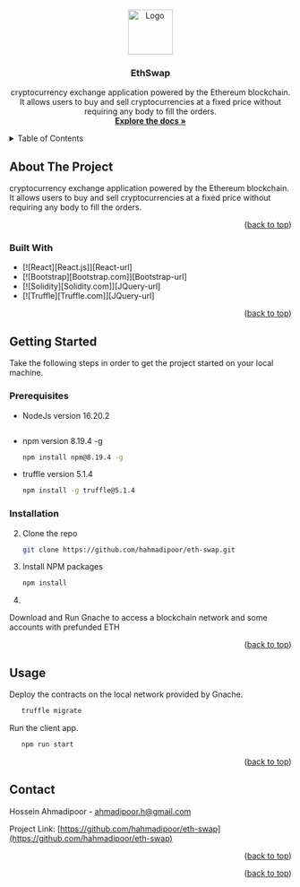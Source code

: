 <!-- Improved compatibility of back to top link: See: https://github.com/othneildrew/Best-README-Template/pull/73 -->
<a name="readme-top"></a>


<!-- PROJECT LOGO -->
<br />
<div align="center">
  <a href="https://github.com/hahmadipoor/eth-swap">
    <img src="src/logo.png" alt="Logo" width="80" height="80">
  </a>

<h3 align="center">EthSwap</h3>

  <p align="center">
    cryptocurrency exchange application powered by the Ethereum blockchain. It allows users to buy and sell cryptocurrencies at a fixed price without requiring any body to fill the orders.
    <br />
    <a href="https://github.com/hahmadipoor/eth-swap"><strong>Explore the docs »</strong></a>
  </p>
</div>



<!-- TABLE OF CONTENTS -->
<details>
  <summary>Table of Contents</summary>
  <ol>
    <li>
      <a href="#about-the-project">About The Project</a>
      <ul>
        <li><a href="#built-with">Built With</a></li>
      </ul>
    </li>
    <li>
      <a href="#getting-started">Getting Started</a>
      <ul>
        <li><a href="#prerequisites">Prerequisites</a></li>
        <li><a href="#installation">Installation</a></li>
      </ul>
    </li>
    <li><a href="#usage">Usage</a></li>
    <li><a href="#roadmap">Roadmap</a></li>
    <li><a href="#contributing">Contributing</a></li>
    <li><a href="#license">License</a></li>
    <li><a href="#contact">Contact</a></li>
    <li><a href="#acknowledgments">Acknowledgments</a></li>
  </ol>
</details>



<!-- ABOUT THE PROJECT -->
## About The Project
cryptocurrency exchange application powered by the Ethereum blockchain. It allows users to buy and sell cryptocurrencies at a fixed price without requiring any body to fill the orders.

<p align="right">(<a href="#readme-top">back to top</a>)</p>



### Built With

* [![React][React.js]][React-url]
* [![Bootstrap][Bootstrap.com]][Bootstrap-url]
* [![Solidity][Solidity.com]][JQuery-url]
* [![Truffle][Truffle.com]][JQuery-url]

<p align="right">(<a href="#readme-top">back to top</a>)</p>



<!-- GETTING STARTED -->
## Getting Started
Take the following steps in order to get the project started on your local machine. 

### Prerequisites
* NodeJs version 16.20.2
  ```sh
  
  ```

* npm version 8.19.4 -g
  ```sh 
  npm install npm@8.19.4 -g
  ```
* truffle version 5.1.4
  ```sh
  npm install -g truffle@5.1.4
  ```

### Installation

2. Clone the repo
   ```sh
   git clone https://github.com/hahmadipoor/eth-swap.git
   ```
3. Install NPM packages
   ```sh
   npm install
   ```
4. 
  Download and Run Gnache to access a blockchain network and some accounts with prefunded ETH
<p align="right">(<a href="#readme-top">back to top</a>)</p>


<!-- USAGE EXAMPLES -->
## Usage

Deploy the contracts on the local network provided by Gnache. 
```sh
   truffle migrate
   ```

Run the client app. 
```sh
   npm run start
   ```

<p align="right">(<a href="#readme-top">back to top</a>)</p>

<!-- CONTACT -->
## Contact

Hossein Ahmadipoor - ahmadipoor.h@gmail.com

Project Link: [https://github.com/hahmadipoor/eth-swap](https://github.com/hahmadipoor/eth-swap)

<p align="right">(<a href="#readme-top">back to top</a>)</p>


<p align="right">(<a href="#readme-top">back to top</a>)</p>

